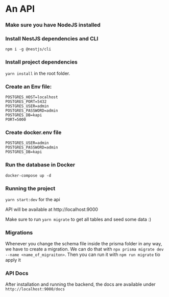 # An API

### Make sure you have NodeJS installed

### Install NestJS dependencies and CLI

`npm i -g @nestjs/cli`

### Install project dependencies
`yarn install` in the root folder.

### Create an Env file:
```dotenv
POSTGRES_HOST=localhost
POSTGRES_PORT=5432
POSTGRES_USER=admin
POSTGRES_PASSWORD=admin
POSTGRES_DB=kapi
PORT=5000
```

### Create docker.env file
```dotenv
POSTGRES_USER=admin
POSTGRES_PASSWORD=admin
POSTGRES_DB=kapi
```

### Run the database in Docker
`docker-compose up -d`

### Running the project

`yarn start:dev` for the api

API will be available at http://localhost:9000

Make sure to run `yarn migrate` to get all tables and seed some data :)


### Migrations
Whenever you change the schema file inside the prisma folder in any way, we have to create a migration.
We can do that with `npx prisma migrate dev --name <name_of_migraiton>`. Then you can run it with `npm run migrate` tio apply it


### API Docs

After installation and running the backend, the docs are available under `http://localhost:9000/docs`